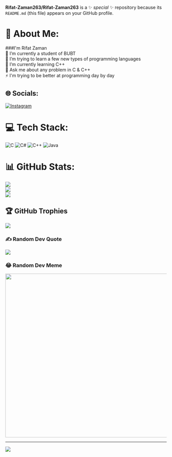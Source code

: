 **Rifat-Zaman263/Rifat-Zaman263** is a ✨ _special_ ✨ repository because its `README.md` (this file) appears on your GitHub profile.
# 💫 About Me:
###I'm Rifat Zaman<br>🔭 I’m currently a student of BUBT<br>👯 I’m trying to learn a few new types of programming languages <br>🌱 I’m currently learning C++<br>💬 Ask me about any problem in C & C++  <br>⚡ I'm trying to be better at programming day by day


## 🌐 Socials:
[![Instagram](https://img.shields.io/badge/Instagram-%23E4405F.svg?logo=Instagram&logoColor=white)](https://instagram.com/rahad2nero) 

# 💻 Tech Stack:
![C](https://img.shields.io/badge/c-%2300599C.svg?style=plastic&logo=c&logoColor=white) ![C#](https://img.shields.io/badge/c%23-%23239120.svg?style=plastic&logo=c-sharp&logoColor=white) ![C++](https://img.shields.io/badge/c++-%2300599C.svg?style=plastic&logo=c%2B%2B&logoColor=white) ![Java](https://img.shields.io/badge/java-%23ED8B00.svg?style=plastic&logo=java&logoColor=white)
# 📊 GitHub Stats:
![](https://github-readme-stats.vercel.app/api?username=Rifat-Zaman263&theme=dark&hide_border=false&include_all_commits=false&count_private=false)<br/>
![](https://github-readme-streak-stats.herokuapp.com/?user=Rifat-Zaman263&theme=dark&hide_border=false)<br/>
![](https://github-readme-stats.vercel.app/api/top-langs/?username=Rifat-Zaman263&theme=dark&hide_border=false&include_all_commits=false&count_private=false&layout=compact)

## 🏆 GitHub Trophies
![](https://github-profile-trophy.vercel.app/?username=Rifat-Zaman263&theme=dracula&no-frame=false&no-bg=false&margin-w=4)

### ✍️ Random Dev Quote
![](https://quotes-github-readme.vercel.app/api?type=horizontal&theme=gruvbox)

### 😂 Random Dev Meme
<img src="https://random-memer.herokuapp.com/" width="512px"/>

---
[![](https://visitcount.itsvg.in/api?id=Rifat-Zaman263&icon=0&color=0)](https://visitcount.itsvg.in)

<!-- Proudly created with GPRM ( https://gprm.itsvg.in ) -->
